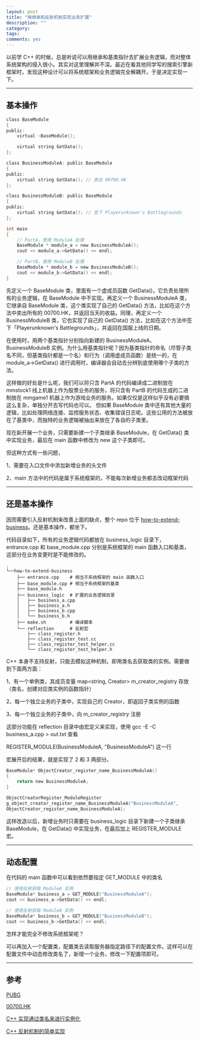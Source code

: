 ```yaml
---
layout: post
title: "用继承和反射机制实现业务扩展"
description: ""
category: 
tags:
comments: yes
---
```


以前学 C++ 的时候，总是听说可以用继承和基类指针去扩展业务逻辑，而对整体系统架构的侵入很小。其实对这里理解并不深。最近在看其他同学写的搜索引擎新框架时，发现这种设计可以将系统框架和业务逻辑完全解耦开。于是决定实现一下。

----------

## 基本操作

```C
class BaseModule
{
public:
	virtual ~BaseModule(); 

	virtual string GetData();
};

class BusinessModuleA: public BaseModule
{
public:
	virtual string GetData(); // 卖出 00700.HK
};

class BusinessModuleB: public BaseModule
{
public:
	virtual string GetData(); // 签下 Playerunknown's Battlegrounds
};

int main 
{
	// PartA，使用 ModuleA 处理 
	BaseModule * module_a = new BusinessModuleA();
	cout << module_a->GetData() << endl;

	// PartB，使用 ModuleB 处理 
	BaseModule * module_b = new BusinessModuleB();
	cout << module_b->GetData() << endl;
}
```

先定义一个 BaseModule 类，里面有一个虚成员函数 GetData()，它负责处理所有的业务逻辑，在 BaseModule 中不实现。再定义一个 BusinessModuleA 类，它继承自 BaseModule 类，这个类实现了自己的 GetData() 方法，比如在这个方法中卖出所有的 00700.HK，并返回当天的收益。同理，再定义一个 BusinessModuleB 类，它也实现了自己的 GetData() 方法，比如在这个方法中签下「Playerunknown's Battlegrounds」，并返回在国服上线的日期。

在使用时，用两个基类指针分别指向新建的 BusinessModuleA、BusinessModuleB 实例。为什么用基类指针呢？因为基类指针的命名（尽管子类名不同，但基类指针都是一个名）和行为（调用虚成员函数）是统一的，在 module_a->GetData() 进行调用时，编译器会自动去分辨到底使用哪个子类的方法。

这样做的好处是什么呢，我们可以将只含 PartA 的代码编译成二进制放在 mmstock1 线上机器上作为股票业务的服务，将只含有 PartB 的代码生成的二进制放在 mmgame1 机器上作为游戏业务的服务。如果仅仅是这样似乎没有必要搞这么复杂，单独分开去写代码也可以。
但如果 BaseModule 类中还有其他大量的逻辑，比如处理网络连接、监控服务状态、收集错误日志呢。这些公用的方法被放在了基类中，而独特的业务逻辑被抽出来放在了各自的子类里。

现在新开展一个业务，只需要新建一个子类继承 BaseModule，在 GetData() 类中实现业务，最后在 main 函数中修改为 new 这个子类即可。

但这种方式有一些问题，

1、需要在入口文件中添加新增业务的头文件

2、main 方法中的代码是属于系统框架的，不能每次新增业务都去改动框架代码

------------

## 还是基本操作

因而需要引入反射机制来改善上面的缺点，整个 repo 位于 [how-to-extend-business](https://github.com/Huangtuzhi/code-gist/tree/master/Cpp/how-to-extend-business)。还是基本操作，都坐下。

代码目录如下，所有的业务逻辑代码都放在 business_logic 目录下，entrance.cpp 和 base_module.cpp 分别是系统框架的 main 函数入口和基类，这部分在业务变更时是不能修改的。

```
.
└──how-to-extend-business
    ├── entrance.cpp    # 相当于系统框架的 main 函数入口
    ├── base_module.cpp # 相当于系统框架的基类
    ├── base_module.h
    ├── business_logic  # 扩展的业务逻辑目录
    │   ├── business_a.cpp
    │   ├── business_a.h
    │   ├── business_b.cpp
    │   └── business_b.h
    ├── make.sh         # 编译脚本
    └── reflection      # 反射宏
        ├── class_register.h
        ├── class_register_test.cc
        ├── class_register_test_helper.cc
        └── class_register_test_helper.h
```

C++ 本身不支持反射，只能去模拟这种机制，即用类名去获取类的实例。需要做到下面两方面：

1、有一个单例类，其成员变量 map<string, Creator> m_creator_registry 存放（类名，创建对应类实例的函数指针）

2、每一个独立业务的子类中，实现自己的 Creator，即返回子类实例的函数

3、每一个独立业务的子类中，向 m_creator_registry 注册 

这部分功能在 reflection 目录中由宏定义来实现，使用 
gcc -E -C business_a.cpp > out.txt 查看

REGISTER_MODULE(BusinessModuleA, "BusinessModuleA") 这一行

宏展开后的结果，就是实现了 2 和 3 两部分。

```C
BaseModule* ObjectCreator_register_name_BusinessModuleA()
{ 
	return new BusinessModuleA; 
} 

ObjectCreatorRegister_ModuleRegister 
g_object_creator_register_name_BusinessModuleA("BusinessModuleA",
ObjectCreator_register_name_BusinessModuleA);
```

这样改造以后，新增业务时只需要在 business_logic 目录下新建一个子类继承 BaseModule，在 GetData() 中实现业务，在最后加上 REGISTER_MODULE 宏。

-------------

## 动态配置

在代码的 main 函数中可以看到依然要指定 GET_MODULE 中的类名

```C
// 使用反射获取 ModuleA 实例
BaseModule* business_a = GET_MODULE("BusinessModuleA");
cout << business_a->GetData() << endl;

// 使用反射获取 ModuleB 实例
BaseModule* business_b = GET_MODULE("BusinessModuleB");
cout << business_b->GetData() << endl;
```

怎样才能完全不修改系统框架呢？

可以再加入一个配置类，配置类去读取服务器指定路径下的配置文件。这样可以在配置文件中动态修改类名了，新增一个业务，修改一下配置项即可。

-------------

## 参考

[PUBG](https://mp.weixin.qq.com/s/FREXun1jWP5zH4prVEVO6Q)

[00700.HK](https://www.futunn.com/quote/stock?m=hk&code=00700)

[C++ 实现通过类名来进行实例化](http://www.cnblogs.com/cycxtz/p/4871927.html)

[C++ 反射机制的简单实现](http://www.cnblogs.com/xudong-bupt/p/6643721.html)


